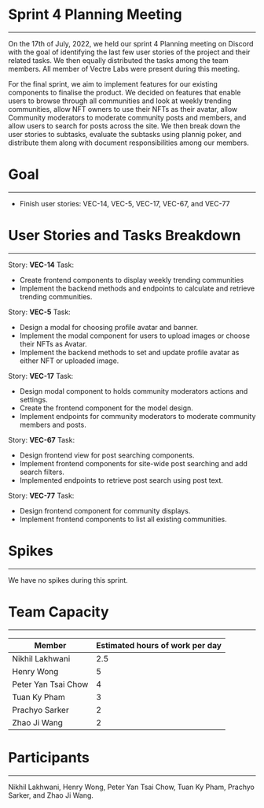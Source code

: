 # Sprint 4 Planning Meeting
___
On the 17th of July, 2022, we held our sprint 4 Planning meeting on Discord with the goal of identifying the last few user stories of the project and their related tasks. We then equally distributed the tasks among the team members. All member of Vectre Labs were present during this meeting.

For the final sprint, we aim to implement features for our existing components to finalise the product. We decided on features that enable users to browse through all communities and look at weekly trending communities, allow NFT owners to use their NFTs as their avatar, allow Community moderators to moderate community posts and members, and allow users to search for posts across the site. We then break down the user stories to subtasks, evaluate the subtasks using plannig poker, and distribute them along with document responsibilities among our members.

# Goal
____
- Finish user stories: VEC-14, VEC-5, VEC-17, VEC-67, and VEC-77

# User Stories and Tasks Breakdown
___
Story: **VEC-14**
Task:
- Create frontend components to display weekly trending communities
- Implement the backend methods and endpoints to calculate and retrieve trending communities.

Story: **VEC-5**
Task:
- Design a modal for choosing profile avatar and banner.
- Implement the modal component for users to upload images or choose their NFTs as Avatar.
- Implement the backend methods to set and update profile avatar as either NFT or uploaded image.

Story: **VEC-17**
Task:
- Design modal component to holds community moderators actions and settings.
- Create the frontend component for the model design.
- Implement endpoints for community moderators to moderate community members and posts.

Story: **VEC-67**
Task:
- Design frontend view for post searching components.
- Implement frontend components for site-wide post searching and add search filters.
- Implemented endpoints to retrieve post search using post text.

Story: **VEC-77**
Task:
- Design frontend component for community displays.
- Implement frontend components to list all existing communities.

# Spikes
___
We have no spikes during this sprint.

# Team Capacity
___
| Member | Estimated hours of work per day |
|---|---|
| Nikhil Lakhwani | 2.5|
| Henry Wong | 5|
| Peter Yan Tsai Chow | 4|
| Tuan Ky Pham | 3|
| Prachyo Sarker | 2|
| Zhao Ji Wang | 2|

# Participants
___
Nikhil Lakhwani, Henry Wong, Peter Yan Tsai Chow, Tuan Ky Pham, Prachyo Sarker, and Zhao Ji Wang.
